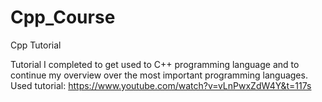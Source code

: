 # Cpp_Course
 Cpp Tutorial


Tutorial I completed to get used to C++ programming language and to continue my overview over the most important programming languages. Used tutorial: https://www.youtube.com/watch?v=vLnPwxZdW4Y&t=117s
